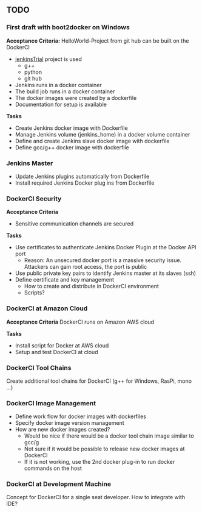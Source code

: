 ##  TODO
### First draft with boot2docker on Windows
**Acceptance Criteria:**
HelloWorld-Project from git hub can be built on the DockerCI
- [jenkinsTrial](https://github.com/icebear8/jenkinsTrial) project is used
  * g++
  * python
  * git hub
- Jenkins runs in a docker container
- The build job runs in a docker container
- The docker images were created by a dockerfile
- Documentation for setup is available

**Tasks**
- Create Jenkins docker image with Dockerfile
- Manage Jenkins volume (jenkins_home) in a docker volume container
- Define and create Jenkins slave docker image with dockerfile
- Define gcc/g++ docker image with dockerfile


### Jenkins Master
- Update Jenkins plugins automatically from Dockerfile
- Install required Jenkins Docker plug ins from Dockerfile

### DockerCI Security
**Acceptance Criteria**
- Sensitive communication channels are secured

**Tasks**
- Use certificates to authenticate Jenkins Docker Plugin at the Docker API port
  * Reason: An unsecured docker port is a massive security issue.
  Attackers can gain root access, the port is public
- Use public private key pairs to identify Jenkins master at its slaves (ssh)
- Define certificate and key management
  * How to create and distribute in DockerCI environment
  * Scripts?

### DockerCI at Amazon Cloud
**Acceptance Criteria**
DockerCI runs on Amazon AWS cloud

**Tasks**
- Install script for Docker at AWS cloud
- Setup and test DockerCI at cloud

### DockerCI Tool Chains
Create additional tool chains for DockerCI (g++ for Windows, RasPi, mono ...)

### DockerCI Image Management
- Define work flow for docker images with dockerfiles
- Specify docker image version management
- How are new docker images created?
  * Would be nice if there would be a docker tool chain image similar to gcc/g
  * Not sure if it would be possible to release new docker images at DockerCI
  * If it is not working, use the 2nd docker plug-in to run docker commands on the host

### DockerCI at Development Machine
Concept for DockerCI for a single seat developer. How to integrate with IDE?
